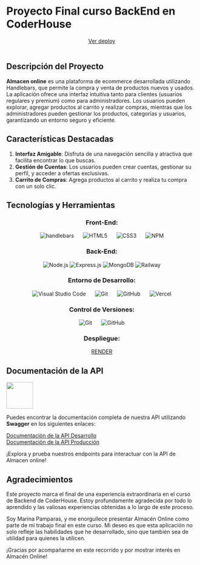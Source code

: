 # Proyecto Final curso BackEnd en CoderHouse

<p align=center>

<div align='center'>
  <a href="https://almacenonline.onrender.com" target="_blank">
    Ver deploy
  </a>
</div>

<br>

## <b>Descripción del Proyecto</b>

 **Almacen online** es una plataforma de ecommerce desarrollada utilizando Handlebars, que permite la compra y venta de productos nuevos y usados. La aplicación ofrece una interfaz intuitiva tanto para clientes (usuarios regulares y premium) como para administradores. Los usuarios pueden explorar, agregar productos al carrito y realizar compras, mientras que los administradores pueden gestionar los productos, categorías y usuarios, garantizando un entorno seguro y eficiente. 

## <b>Características Destacadas</b>

1. **Interfaz Amigable**: Disfruta de una navegación sencilla y atractiva que facilita encontrar lo que buscas.
2. **Gestión de Cuentas**: Los usuarios pueden crear cuentas, gestionar su perfil, y acceder a ofertas exclusivas.
3. **Carrito de Compras**: Agrega productos al carrito y realiza tu compra con un solo clic.




## <b>Tecnologías y Herramientas</b>

<h3 align="center"><strong>Front-End:</strong></h3>

<div align="center">
  <img src="https://img.shields.io/badge/handlebars-%23E34F26.svg?style=for-the-badge&logo=html5&logoColor=white" alt="handlebars" style="margin: 0 10px;">
  <img src="https://img.shields.io/badge/html5-%23E34F26.svg?style=for-the-badge&logo=html5&logoColor=white" alt="HTML5" style="margin: 0 10px;">
  <img src="https://img.shields.io/badge/css3-%231572B6.svg?style=for-the-badge&logo=css3&logoColor=white" alt="CSS3" style="margin: 0 10px;">
  <img src="https://img.shields.io/badge/npm-%23CB3837.svg?style=for-the-badge&logo=npm&logoColor=white" alt="NPM" style="margin: 0 10px;">
</div>

<h3 align="center"><strong>Back-End:</strong></h3>

<div align="center">
  <img src='https://img.shields.io/badge/node.js-43853D?style=for-the-badge&logo=node.js&logoColor=white' alt='Node.js'>
  <img src='https://img.shields.io/badge/express.js-%23404d59.svg?style=for-the-badge&logo=express&logoColor=%2361DAFB' alt='Express.js'>
  <img src='https://img.shields.io/badge/mongodb-%234ea94b.svg?style=for-the-badge&logo=mongodb&logoColor=white' alt='MongoDB'>
  <img src='https://img.shields.io/badge/railway-%230062DF.svg?style=for-the-badge&logo=railway&logoColor=white' alt='Railway'>
</div>

<h3 align="center"><strong>Entorno de Desarrollo:</strong></h3>

<div align="center">
  <img src="https://img.shields.io/badge/Visual%20Studio%20Code-0078d7.svg?style=for-the-badge&logo=visual-studio-code&logoColor=white" alt="Visual Studio Code" style="margin: 0 10px;">
  <img src="https://img.shields.io/badge/git-%23F05033.svg?style=for-the-badge&logo=git&logoColor=white" alt="Git" style="margin: 0 10px;">
  <img src="https://img.shields.io/badge/github-%23121011.svg?style=for-the-badge&logo=github&logoColor=white" alt="GitHub" style="margin: 0 10px;">
  <img src="https://img.shields.io/badge/vercel-%23000000.svg?style=for-the-badge&logo=vercel&logoColor=white" alt="Vercel" style="margin: 0 10px;">
</div>

<h3 align="center"><strong>Control de Versiones:</strong></h3>

<div align="center">
  <img src="https://img.shields.io/badge/git-%23F05033.svg?style=for-the-badge&logo=git&logoColor=white" alt="Git" style="margin: 0 10px;">
  <img src="https://img.shields.io/badge/github-%23121011.svg?style=for-the-badge&logo=github&logoColor=white" alt="GitHub" style="margin: 0 10px;">
</div>

<h3 align="center"><strong>Despliegue:</strong></h3>

<div align="center">
  <a href="https://render.com/" target="_blank">
    RENDER
  </a>
</div>

## Documentación de la API

 <img src="https://www.google.com/url?sa=i&url=https%3A%2F%2Fwww.bvp.com%2Fcompanies%2Frender&psig=AOvVaw37k9pMffyOtQywmqqRxCvE&ust=1727295977207000&source=images&cd=vfe&opi=89978449&ved=0CBQQjRxqFwoTCPiogZG13IgDFQAAAAAdAAAAABAJ" width="70"/>

Puedes encontrar la documentación completa de nuestra API utilizando **Swagger** en los siguientes enlaces:

[Documentación de la API Desarrollo](http://localhost:8080/api/docs/)  
[Documentación de la API Producción](https://almacenonline.onrender.com/api/docs/)

¡Explora y prueba nuestros endpoints para interactuar con la API de Almacen online!



## Agradecimientos

Este proyecto marca el final de una experiencia extraordinaria en el curso de Backend de CoderHouse. Estoy profundamente agradecida por todo lo aprendido y las valiosas experiencias obtenidas a lo largo de este proceso.

Soy Marina Pamparas, y me enorgullece presentar Almacén Online como parte de mi trabajo final en este curso. Mi deseo es que esta aplicación no solo refleje las habilidades que he desarrollado, sino que también sea de utilidad para quienes la utilicen.

¡Gracias por acompañarme en este recorrido y por mostrar interés en Almacén Online!

